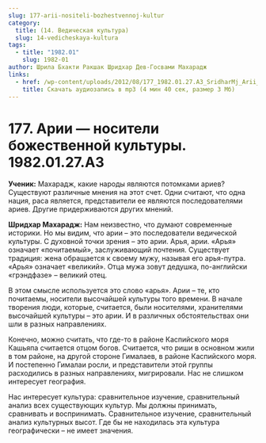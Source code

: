 ```yaml
---
slug: 177-arii-nositeli-bozhestvennoj-kultur
category:
  title: (14. Ведическая культура)
  slug: 14-vedicheskaya-kultura
tags:
  - title: "1982.01"
    slug: 1982-01
author: Шрила Бхакти Ракшак Шридхар Дев-Госвами Махарадж
links:
  - href: /wp-content/uploads/2012/08/177_1982.01.27.A3_SridharMj_Arii_nositeli_bojestvennoy_kultury.mp3
    title: Скачать аудиозапись в mp3 (4 мин 40 сек, размер 3 Мб)
---
```


# 177. Арии — носители божественной культуры. 1982.01.27.A3

**Ученик:** Махарадж, какие народы являются потомками ариев? Существуют различные мнения на этот счет. Одни считают, что одна нация, раса является, представители ее являются последователями ариев. Другие придерживаются других мнений.

**Шридхар Махарадж:** Нам неизвестно, что думают современные историки. Но мы видим, что арии – это последователи ведической культуры. С духовной точки зрения – это арии. Арья, арии. «Арья» означает «почитаемый», заслуживающий почтения. Существует традиция: жена обращается к своему мужу, называя его арья-путра. «Арья» означает «великий». Отца мужа зовут дедушка, по-английски «грэндфазе» – великий отец.

В этом смысле используется это слово «арья». Арии – те, кто почитаемы, носители высочайшей культуры того времени. В начале творения люди, которые, считается, были носителями, хранителями высочайшей культуры – это арии. И в различных обстоятельствах они шли в разных направлениях.

Конечно, можно считать, что где-то в районе Каспийского моря Кашьяпа считается отцом богов. Считается, что риши в основном жили в том районе, на другой стороне Гималаев, в районе Каспийского моря. И постепенно Гималаи росли, и представители этой группы расходились в разных направлениях, мигрировали. Нас не слишком интересует география.

Нас интересует культура: сравнительное изучение, сравнительный анализ всех существующих культур. Мы должны принимать, сравнивать и воспринимать. Сравнительное изучение, сравнительный анализ культурных высот. Где бы не находилась эта культура географически – не имеет значения.

